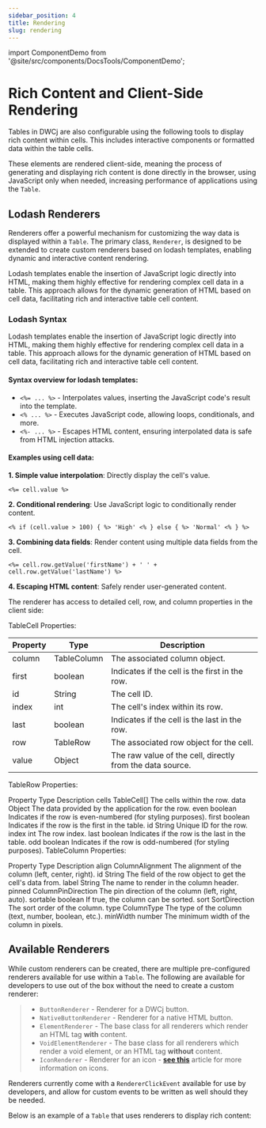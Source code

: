 ```yaml
---
sidebar_position: 4
title: Rendering
slug: rendering
---
```


import ComponentDemo from '@site/src/components/DocsTools/ComponentDemo';

# Rich Content and Client-Side Rendering

Tables in DWCj are also configurable using the following tools to display rich content within cells. This includes interactive components or formatted data within the table cells.

These elements are rendered client-side, meaning the process of generating and displaying rich content is done directly in the browser, using JavaScript only when needed, increasing performance of applications using the `Table`.

## Lodash Renderers

Renderers offer a powerful mechanism for customizing the way data is displayed within a `Table`. The primary class, `Renderer`, is designed to be extended to create custom renderers based on lodash templates, enabling dynamic and interactive content rendering. 

Lodash templates enable the insertion of JavaScript logic directly into HTML, making them highly effective for rendering complex cell data in a table. This approach allows for the dynamic generation of HTML based on cell data, facilitating rich and interactive table cell content.

### Lodash Syntax

Lodash templates enable the insertion of JavaScript logic directly into HTML, making them highly effective for rendering complex cell data in a table. This approach allows for the dynamic generation of HTML based on cell data, facilitating rich and interactive table cell content.

#### Syntax overview for lodash templates:

- `<%= ... %>` - Interpolates values, inserting the JavaScript code's result into the template.
- `<% ... %>` - Executes JavaScript code, allowing loops, conditionals, and more.
- `<%- ... %>` - Escapes HTML content, ensuring interpolated data is safe from HTML injection attacks.

#### Examples using cell data:

**1. Simple value interpolation**: Directly display the cell's value.

`<%= cell.value %>`

**2. Conditional rendering**: Use JavaScript logic to conditionally render content.

`<% if (cell.value > 100) { %> 'High' <% } else { %> 'Normal' <% } %>`

**3. Combining data fields**: Render content using multiple data fields from the cell.

`<%= cell.row.getValue('firstName') + ' ' + cell.row.getValue('lastName') %>`

**4. Escaping HTML content**: Safely render user-generated content.

The renderer has access to detailed cell, row, and column properties in the client side:

TableCell Properties:

|Property	|Type	|Description|
|-|-|-|
|column|	TableColumn|	The associated column object.|
|first|	boolean|	Indicates if the cell is the first in the row.|
|id|	String|	The cell ID.|
|index|	int|	The cell's index within its row.|
|last|	boolean|	Indicates if the cell is the last in the row.|
|row|	TableRow|	The associated row object for the cell.|
|value|	Object|	The raw value of the cell, directly from the data source.|

TableRow Properties:

Property	Type	Description
cells	TableCell[]	The cells within the row.
data	Object	The data provided by the application for the row.
even	boolean	Indicates if the row is even-numbered (for styling purposes).
first	boolean	Indicates if the row is the first in the table.
id	String	Unique ID for the row.
index	int	The row index.
last	boolean	Indicates if the row is the last in the table.
odd	boolean	Indicates if the row is odd-numbered (for styling purposes).
TableColumn Properties:

Property	Type	Description
align	ColumnAlignment	The alignment of the column (left, center, right).
id	String	The field of the row object to get the cell's data from.
label	String	The name to render in the column header.
pinned	ColumnPinDirection	The pin direction of the column (left, right, auto).
sortable	boolean	If true, the column can be sorted.
sort	SortDirection	The sort order of the column.
type	ColumnType	The type of the column (text, number, boolean, etc.).
minWidth	number	The minimum width of the column in pixels.

## Available Renderers

While custom renderers can be created, there are multiple pre-configured renderers available for use within a `Table`. The following are available for developers to use out of the box without the need to create a custom renderer:

>- `ButtonRenderer` - Renderer for a DWCj button.
>- `NativeButtonRenderer` - Renderer for a native HTML button.
>- `ElementRenderer` - The base class for all renderers which render an HTML tag **with** content.
>- `VoidElementRenderer` - The base class for all renderers which render a void element, or an HTML tag **without** content.
>- `IconRenderer` - Renderer for an icon - **[see this](../../components/dwc-icon.md)** article for more information on icons.

Renderers currently come with a `RendererClickEvent` available for use by developers, and allow for custom events to be written as well should they be needed.

Below is an example of a `Table` that uses renderers to display rich content:

<ComponentDemo 
path='https://eu.bbx.kitchen/webapp/controlsamples?class=addondemos.tabledemos.TableRichContent' 
javaE='https://raw.githubusercontent.com/DwcJava/ControlSamples/main/src/main/java/addondemos/tabledemos/TableRichContent.java'
cssURL='https://raw.githubusercontent.com/DwcJava/ControlSamples/main/src/main/resources/css/tablestyles/richcontent/styles.css'
height='600px'
/>